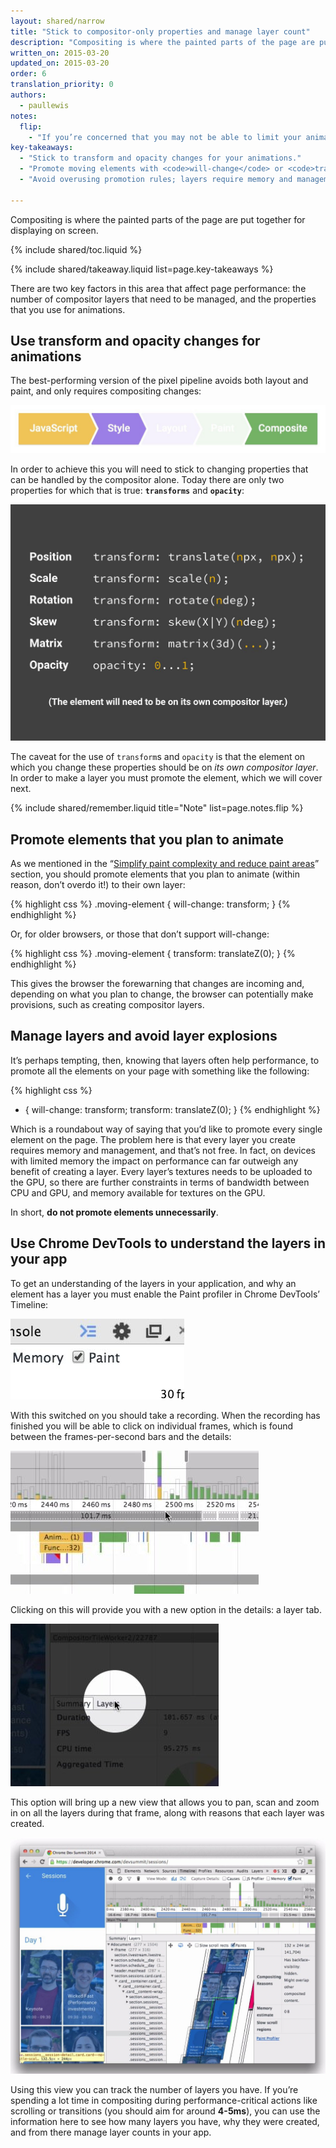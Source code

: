 ```yaml
---
layout: shared/narrow
title: "Stick to compositor-only properties and manage layer count"
description: "Compositing is where the painted parts of the page are put together for displaying on screen."
written_on: 2015-03-20
updated_on: 2015-03-20
order: 6
translation_priority: 0
authors:
  - paullewis
notes:
  flip:
    - "If you’re concerned that you may not be able to limit your animations to just those properties, take a look at the <a href='http://aerotwist.com/blog/flip-your-animations'>FLIP principle</a>, which may help you remap animations to changes in transforms and opacity from more expensive properties."
key-takeaways:
  - "Stick to transform and opacity changes for your animations."
  - "Promote moving elements with <code>will-change</code> or <code>translateZ</code>."
  - "Avoid overusing promotion rules; layers require memory and management."

---
```


<p class="intro">
  Compositing is where the painted parts of the page are put together for 
  displaying on screen.
</p>

{% include shared/toc.liquid %}

{% include shared/takeaway.liquid list=page.key-takeaways %}

There are two key factors in this area that affect page performance: the number of compositor layers that need to be managed, and the properties that you use for animations.

## Use transform and opacity changes for animations

The best-performing version of the pixel pipeline avoids both layout and paint, and only requires compositing changes:

<img src="images/stick-to-compositor-only-properties-and-manage-layer-count/frame-no-layout-paint.jpg"  alt="The pixel pipeline with no layout or paint.">

In order to achieve this you will need to stick to changing properties that can be handled by the compositor alone. Today there are only two properties for which that is true: **`transforms`** and **`opacity`**:

<img src="images/stick-to-compositor-only-properties-and-manage-layer-count/safe-properties.jpg"  alt="The properties you can animate without triggering layout or paint.">

The caveat for the use of `transform`s and `opacity` is that the element on which you change these properties should be on _its own compositor layer_. In order to make a layer you must promote the element, which we will cover next.

{% include shared/remember.liquid title="Note" list=page.notes.flip %}

## Promote elements that you plan to animate

As we mentioned in the “[Simplify paint complexity and reduce paint areas](simplify-paint-complexity-and-reduce-paint-areas)” section, you should promote elements that you plan to animate (within reason, don’t overdo it!) to their own layer:

{% highlight css %}
.moving-element {
  will-change: transform;
}
{% endhighlight %}

Or, for older browsers, or those that don’t support will-change:

{% highlight css %}
.moving-element {
  transform: translateZ(0);
}
{% endhighlight %}

This gives the browser the forewarning that changes are incoming and, depending on what you plan to change, the browser can potentially make provisions, such as creating compositor layers.

## Manage layers and avoid layer explosions

It’s perhaps tempting, then, knowing that layers often help performance, to promote all the elements on your page with something like the following:

{% highlight css %}
* {
  will-change: transform;
  transform: translateZ(0);
}
{% endhighlight %}

Which is a roundabout way of saying that you’d like to promote every single element on the page. The problem here is that every layer you create requires memory and management, and that’s not free. In fact, on devices with limited memory the impact on performance can far outweigh any benefit of creating a layer. Every layer’s textures needs to be uploaded to the GPU, so there are further constraints in terms of bandwidth between CPU and GPU, and memory available for textures on the GPU.

In short, **do not promote elements unnecessarily**.

## Use Chrome DevTools to understand the layers in your app

To get an understanding of the layers in your application, and why an element has a layer you must enable the Paint profiler in Chrome DevTools’ Timeline:

<img src="images/stick-to-compositor-only-properties-and-manage-layer-count/paint-profiler.jpg"  alt="The toggle for the paint profiler in Chrome DevTools.">

With this switched on you should take a recording. When the recording has finished you will be able to click on individual frames, which is found between the frames-per-second bars and the details:

<img src="images/stick-to-compositor-only-properties-and-manage-layer-count/frame-of-interest.jpg"  alt="A frame the developer is interested in profiling.">

Clicking on this will provide you with a new option in the details: a layer tab.

<img src="images/stick-to-compositor-only-properties-and-manage-layer-count/layer-tab.jpg"  alt="The layer tab button in Chrome DevTools.">

This option will bring up a new view that allows you to pan, scan and zoom in on all the layers during that frame, along with reasons that each layer was created.

<img src="images/stick-to-compositor-only-properties-and-manage-layer-count/layer-view.jpg"  alt="The layer view in Chrome DevTools.">

Using this view you can track the number of layers you have. If you’re spending a lot time in compositing during performance-critical actions like scrolling or transitions (you should aim for around **4-5ms**), you can use the information here to see how many layers you have, why they were created, and from there manage layer counts in your app.

